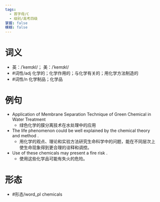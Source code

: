 ```yaml
---
tags:
  - 首字母/C
  - 级别/高考四级
掌握: false
模糊: false
---
```

# 词义
- 英：/ˈkemɪkl/； 美：/ˈkemɪkl/
- #词性/adj  化学的；化学作用的；与化学有关的；用化学方法制造的
- #词性/n  化学制品；化学品
# 例句
- Application of Membrane Separation Technique of Green Chemical in Water Treatment
	- 绿色化学的膜分离技术在水处理中的应用
- The life phenomenon could be well explained by the chemical theory and method .
	- 用化学的观点、理论和实验方法研究生命科学中的问题，能在不同层次上使生命现象得到更合理的诠释和调控。
- Use of these chemicals may present a fire risk .
	- 使用这些化学品可能有失火的危险。
# 形态
- #形态/word_pl chemicals
